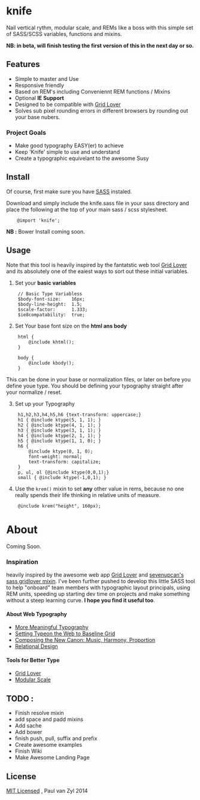 knife
=====
Nail vertical rythm, modular scale, and REMs like a boss with this simple set of SASS/SCSS variables, functions and mixins.  

**NB: in beta, will finish testing the first version of this in the next day or so.**

## Features
* Simple to master and Use
* Responsive friendly 
* Based on REM's including Conveniennt REM functions / Mixins
* Optional **IE Support**
* Designed to be compatible with [Grid Lover](http://www.gridlover.net/)
* Solves sub pixel rounding errors in different browsers by rounding out your base nubers.

### Project Goals
* Make good typography EASY(er) to achieve
* Keep 'Knife' simple to use and understand
* Create a typographic equivelant to the awesome Susy



## Install

Of course, first make sure you have [SASS](http://sass-lang.com/) instaled.

Download and simply include the knife.sass file in your sass directory and place the following at the top of your main sass / scss stylesheet.

		@import 'knife';

**NB :** Bower Install coming soon.


## Usage
Note that this tool is heavily inspired by the fantatstic web tool [Grid Lover](http://www.gridlover.net/) and its absolutely one of the eaiest ways to sort out these initial variables.  

1. Set your **basic variables**

		// Basic Type Variabless
		$body-font-size: 	16px;
		$body-line-height: 	1.5;
		$scale-factor: 		1.333;
		$ie8compatability:  true;



2. Set Your base font size on the **html ans body**

		html {
			@include khtml();
		}
		
		body {
			@include kbody();
		}

This can be done in your base or normalization files, or later on before you define youe type.  You should be defining your typography straight after your normalize / reset.

3. Set up your Typography

		h1,h2,h3,h4,h5,h6 {text-transform: uppercase;}
		h1 { @include ktype(5, 1, 1); }
		h2 { @include ktype(4, 1, 1); }
		h3 { @include ktype(3, 1, 1); }
		h4 { @include ktype(2, 1, 1); }
		h5 { @include ktype(1, 1, 0); }
		h6 { 
			@include ktype(0, 1, 0);
			font-weight: normal;
			text-transform: capitalize;
		}
		p, ul, ol {@include ktype(0,0,1);}
		small { @include ktype(-1,0,1); }

4. Use the `krem()` mixin to set **any** other value in rems, because no one really spends their life thinking in relative units of measure.

		@include krem("height", 160px);

# About

Coming Soon.

### Inspiration
heavily inspired by the awesome web app [Grid Lover](http://www.gridlover.net/) and [sevenupcan's sass gridlover mixin](https://github.com/sevenupcan/gridlover-mixin). I've been further pushed to develop this little SASS tool to help "onboard" team members with typographic layout principals, using REM units, speeding up starting dev time on projects and make something without a steep learning curve.  **I hope you find it useful too**.


#### About Web Typography

* [More Meaningful Typography](http://alistapart.com/article/more-meaningful-typography)
* [Setting Typeon the Web to Baseline Grid](http://alistapart.com/article/settingtypeontheweb)
* [Composing the New Canon: Music, Harmony, Proportion](http://24ways.org/2011/composing-the-new-canon/)
* [Relational Design](http://blog.8thlight.com/billy-whited/2011/10/28/r-a-ela-tional-design.html#tips)


#### Tools for Better Type

* [Grid Lover](http://www.gridlover.net/)
* [Modular Scale](http://modularscale.com/)

## TODO : 
* Finish resolve mixin
* add space and padd mixins
* Add sache
* Add bower
* finish push, pull, suffix and prefix
* Create awesome examples
* Finish Wiki
* Make Awesome Landing Page

## License
[MIT Licensed](https://github.com/Pushplaybang/knife/blob/master/LICENSE) , Paul van Zyl 2014
